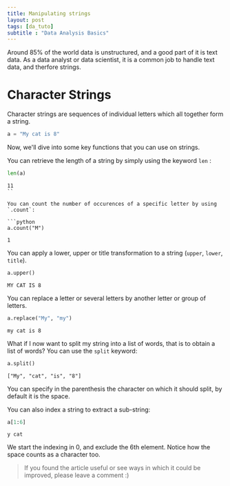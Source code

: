 ```yaml
---
title: Manipulating strings
layout: post
tags: [da_tuto]
subtitle : "Data Analysis Basics"
---
```


<script type="text/javascript" async
src="https://cdn.mathjax.org/mathjax/latest/MathJax.js?config=TeX-MML-AM_CHTML">
</script>

Around 85% of the world data is unstructured, and a good part of it is text data. As a data analyst or data scientist, it is a common job to handle text data, and therfore strings.

# Character Strings

Character strings are sequences of individual letters which all together form a string.

```python
a = "My cat is 8"
```

Now, we'll dive into some key functions that you can use on strings.

You can retrieve the length of a string by simply using the keyword `len` :

```python
len(a)
```

```
11
``

You can count the number of occurences of a specific letter by using `.count`:

```python
a.count("M")
```

```
1
```

You can apply a lower, upper or title transformation to a string (`upper`, `lower`, `title`).

```python
a.upper()
```

```
MY CAT IS 8
```

You can replace a letter or several letters by another letter or group of letters.

```python
a.replace("My", "my")
```

```
my cat is 8
```

What if I now want to split my string into a list of words, that is to obtain a list of words? You can use the `split` keyword:

```python
a.split()
```

```
["My", "cat", "is", "8"]
```

You can specify in the parenthesis the character on which it should split, by default it is the space.

You can also index a string to extract a sub-string:

```python
a[1:6]
```

```
y cat
```

We start the indexing in 0, and exclude the 6th element. Notice how the space counts as a character too.

> If you found the article useful or see ways in which it could be improved, please leave a comment :)